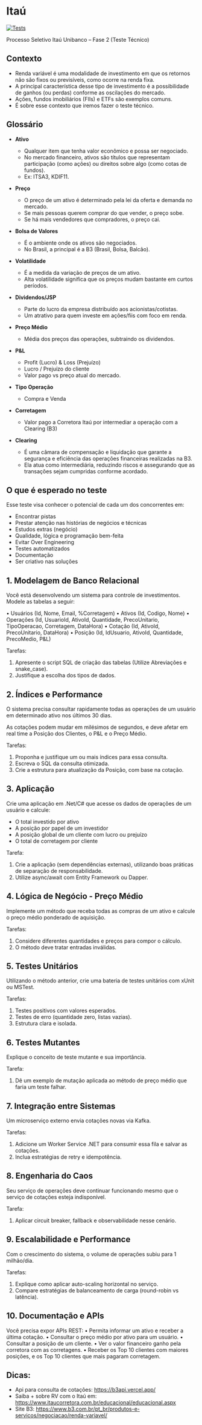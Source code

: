 # Itaú

[![Tests](https://github.com/ZaqueuCavalcante/itau/actions/workflows/tests.yml/badge.svg)](https://github.com/ZaqueuCavalcante/itau/actions/workflows/tests.yml)

Processo Seletivo Itaú Unibanco – Fase 2 (Teste Técnico)

## Contexto

- Renda variável é uma modalidade de investimento em que os retornos não são fixos ou previsíveis, como ocorre na renda fixa.
- A principal característica desse tipo de investimento é a possibilidade de ganhos (ou perdas) conforme as oscilações do mercado.
- Ações, fundos imobiliários (FIIs) e ETFs são exemplos comuns.
- É sobre esse contexto que iremos fazer o teste técnico.

## Glossário

- **Ativo**
    - Qualquer item que tenha valor econômico e possa ser negociado.
    - No mercado financeiro, ativos são títulos que representam participação (como ações) ou direitos sobre algo (como cotas de fundos).
    - Ex: ITSA3, KDIF11.

- **Preço**
    - O preço de um ativo é determinado pela lei da oferta e demanda no mercado.
    - Se mais pessoas querem comprar do que vender, o preço sobe.
    - Se há mais vendedores que compradores, o preço cai.

- **Bolsa de Valores**
    - É o ambiente onde os ativos são negociados.
    - No Brasil, a principal é a B3 (Brasil, Bolsa, Balcão).

- **Volatilidade**
    - É a medida da variação de preços de um ativo.
    - Alta volatilidade significa que os preços mudam bastante em curtos períodos.

- **Dividendos/JSP**
    - Parte do lucro da empresa distribuído aos acionistas/cotistas.
    - Um atrativo para quem investe em ações/fiis com foco em renda.

- **Preço Médio**
    - Média dos preços das operações, subtraindo os dividendos.

- **P&L**
    - Profit (Lucro) & Loss (Prejuízo)
    - Lucro / Prejuízo do cliente
    - Valor pago vs preço atual do mercado.

- **Tipo Operação**
    - Compra e Venda

- **Corretagem**
    - Valor pago a Corretora Itaú por intermediar a operação com a Clearing (B3)

- **Clearing**
    - É uma câmara de compensação e liquidação que garante a segurança e eficiência das operações financeiras realizadas na B3.
    - Ela atua como intermediária, reduzindo riscos e assegurando que as transações sejam cumpridas conforme acordado.

## O que é esperado no teste

Esse teste visa conhecer o potencial de cada um dos concorrentes em:

- Encontrar pistas
- Prestar atenção nas histórias de negócios e técnicas
- Estudos extras (negócio)
- Qualidade, lógica e programação bem-feita
- Evitar Over Engineering
- Testes automatizados
- Documentação
- Ser criativo nas soluções


## 1. Modelagem de Banco Relacional

Você está desenvolvendo um sistema para controle de investimentos. Modele as tabelas a seguir:

• Usuários  (Id, Nome, Email, %Corretagem)
• Ativos    (Id, Codigo, Nome)
• Operações (Id, UsuarioId, AtivoId, Quantidade, PrecoUnitario, TipoOperacao, Corretagem, DataHora)
• Cotação   (Id, AtivoId, PrecoUnitario, DataHora)
• Posição   (Id, IdUsuario, AtivoId, Quantidade, PrecoMedio, P&L)

Tarefas:

1. Apresente o script SQL de criação das tabelas (Utilize Abreviações e snake_case).
2. Justifique a escolha dos tipos de dados.


## 2. Índices e Performance

O sistema precisa consultar rapidamente todas as operações de um usuário em determinado ativo nos últimos 30 dias.

As cotações podem mudar em milésimos de segundos, e deve afetar em real time a Posição dos Clientes, o P&L e o Preço Médio.

Tarefas:

1. Proponha e justifique um ou mais índices para essa consulta.
2. Escreva o SQL da consulta otimizada.
3. Crie a estrutura para atualização da Posição, com base na cotação.


## 3. Aplicação

Crie uma aplicação em .Net/C# que acesse os dados de operações de um usuário e calcule:
- O total investido por ativo
- A posição por papel de um investidor
- A posição global de um cliente com lucro ou prejuízo
- O total de corretagem por cliente

Tarefa:

1. Crie a aplicação (sem dependências externas), utilizando boas práticas de separação de responsabilidade.
2. Utilize async/await com Entity Framework ou Dapper.


## 4. Lógica de Negócio - Preço Médio

Implemente um método que receba todas as compras de um ativo e calcule o preço médio ponderado de aquisição.

Tarefas:

1. Considere diferentes quantidades e preços para compor o cálculo.
2. O método deve tratar entradas inválidas.


## 5. Testes Unitários

Utilizando o método anterior, crie uma bateria de testes unitários com xUnit ou MSTest.

Tarefas:

1. Testes positivos com valores esperados.
2. Testes de erro (quantidade zero, listas vazias).
3. Estrutura clara e isolada.

## 6. Testes Mutantes

Explique o conceito de teste mutante e sua importância.

Tarefa:

1. Dê um exemplo de mutação aplicada ao método de preço médio que faria um teste falhar.




## 7. Integração entre Sistemas

Um microserviço externo envia cotações novas via Kafka.

Tarefas:

1. Adicione um Worker Service .NET para consumir essa fila e salvar as cotações.
2. Inclua estratégias de retry e idempotência.




## 8. Engenharia do Caos

Seu serviço de operações deve continuar funcionando mesmo que o serviço de cotações esteja indisponível.

Tarefa:

1. Aplicar circuit breaker, fallback e observabilidade nesse cenário.



## 9. Escalabilidade e Performance

Com o crescimento do sistema, o volume de operações subiu para 1 milhão/dia.

Tarefas:

1. Explique como aplicar auto-scaling horizontal no serviço.
2. Compare estratégias de balanceamento de carga (round-robin vs latência).



## 10. Documentação e APIs

Você precisa expor APIs REST:
• Permita informar um ativo e receber a última cotação.
• Consultar o preço médio por ativo para um usuário.
• Consultar a posição de um cliente.
• Ver o valor financeiro ganho pela corretora com as corretagens.
• Receber os Top 10 clientes com maiores posições, e os Top 10 clientes que mais pagaram corretagem.



## Dicas:

- Api para consulta de cotações: https://b3api.vercel.app/
- Saiba + sobre RV com o Itaú em: https://www.itaucorretora.com.br/educacional/educacional.aspx
- Site B3: https://www.b3.com.br/pt_br/produtos-e-servicos/negociacao/renda-variavel/


